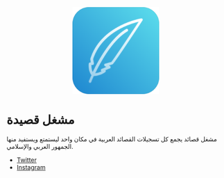 <div align="center">
  <img src="Assets/icon.png" alt="Qasida Player Icon" width="200" height="200">
</div>

# مشغل قصيدة

مشغل قصائد يجمع كل تسجيلات القصائد العربية في مكان واحد ليستمتع ويستفيد منها الجمهور العربي والإسلامي.


- [Twitter](https://x.com/hyn_slm)
- [Instagram](https://www.instagram.com/hayansl/)
